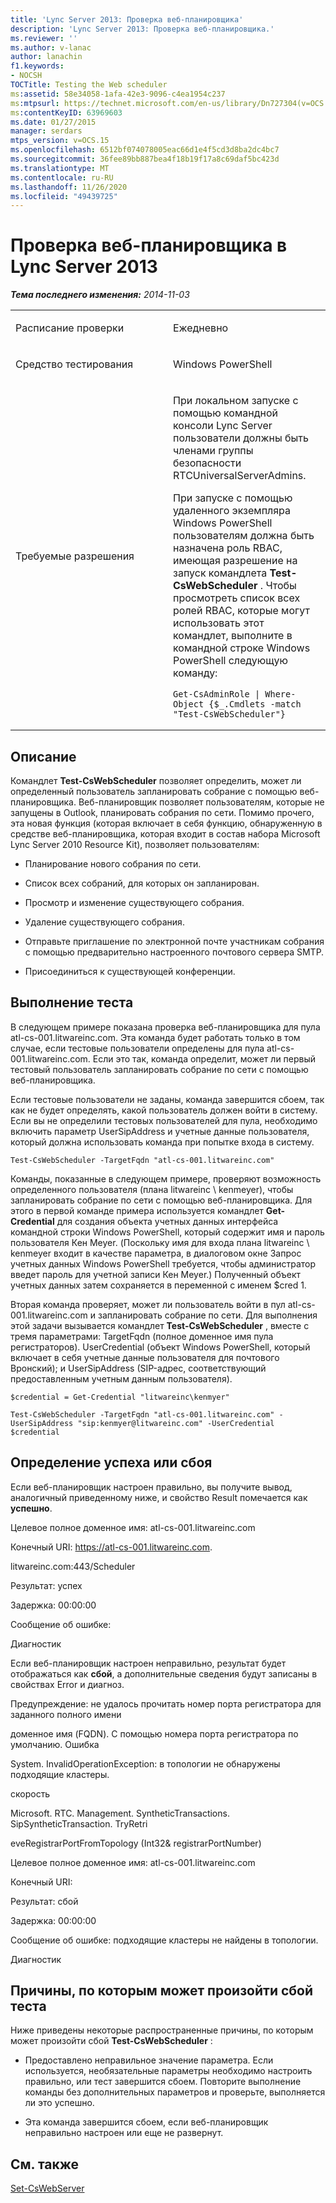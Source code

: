 ```yaml
---
title: 'Lync Server 2013: Проверка веб-планировщика'
description: 'Lync Server 2013: Проверка веб-планировщика.'
ms.reviewer: ''
ms.author: v-lanac
author: lanachin
f1.keywords:
- NOCSH
TOCTitle: Testing the Web scheduler
ms:assetid: 58e34058-1afa-42e3-9096-c4ea1954c237
ms:mtpsurl: https://technet.microsoft.com/en-us/library/Dn727304(v=OCS.15)
ms:contentKeyID: 63969603
ms.date: 01/27/2015
manager: serdars
mtps_version: v=OCS.15
ms.openlocfilehash: 6512bf074078005eac66d1e4f5cd3d8ba2dc4bc7
ms.sourcegitcommit: 36fee89bb887bea4f18b19f17a8c69daf5bc423d
ms.translationtype: MT
ms.contentlocale: ru-RU
ms.lasthandoff: 11/26/2020
ms.locfileid: "49439725"
---
```

# <a name="testing-the-web-scheduler-in-lync-server-2013"></a>Проверка веб-планировщика в Lync Server 2013

<div data-xmlns="http://www.w3.org/1999/xhtml">

<div class="topic" data-xmlns="http://www.w3.org/1999/xhtml" data-msxsl="urn:schemas-microsoft-com:xslt" data-cs="https://msdn.microsoft.com/">

<div data-asp="https://msdn2.microsoft.com/asp">



</div>

<div id="mainSection">

<div id="mainBody">

<span> </span>

_**Тема последнего изменения:** 2014-11-03_


<table>
<colgroup>
<col style="width: 50%" />
<col style="width: 50%" />
</colgroup>
<tbody>
<tr class="odd">
<td><p>Расписание проверки</p></td>
<td><p>Ежедневно</p></td>
</tr>
<tr class="even">
<td><p>Средство тестирования</p></td>
<td><p>Windows PowerShell</p></td>
</tr>
<tr class="odd">
<td><p>Требуемые разрешения</p></td>
<td><p>При локальном запуске с помощью командной консоли Lync Server пользователи должны быть членами группы безопасности RTCUniversalServerAdmins.</p>
<p>При запуске с помощью удаленного экземпляра Windows PowerShell пользователям должна быть назначена роль RBAC, имеющая разрешение на запуск командлета <strong>Test-CsWebScheduler</strong> . Чтобы просмотреть список всех ролей RBAC, которые могут использовать этот командлет, выполните в командной строке Windows PowerShell следующую команду:</p>
<pre><code>Get-CsAdminRole | Where-Object {$_.Cmdlets -match &quot;Test-CsWebScheduler&quot;}</code></pre></td>
</tr>
</tbody>
</table>


<div>

## <a name="description"></a>Описание

Командлет **Test-CsWebScheduler** позволяет определить, может ли определенный пользователь запланировать собрание с помощью веб-планировщика. Веб-планировщик позволяет пользователям, которые не запущены в Outlook, планировать собрания по сети. Помимо прочего, эта новая функция (которая включает в себя функцию, обнаруженную в средстве веб-планировщика, которая входит в состав набора Microsoft Lync Server 2010 Resource Kit), позволяет пользователям:

  - Планирование нового собрания по сети.

  - Список всех собраний, для которых он запланирован.

  - Просмотр и изменение существующего собрания.

  - Удаление существующего собрания.

  - Отправьте приглашение по электронной почте участникам собрания с помощью предварительно настроенного почтового сервера SMTP.

  - Присоединиться к существующей конференции.

</div>

<div>

## <a name="running-the-test"></a>Выполнение теста

В следующем примере показана проверка веб-планировщика для пула atl-cs-001.litwareinc.com. Эта команда будет работать только в том случае, если тестовые пользователи определены для пула atl-cs-001.litwareinc.com. Если это так, команда определит, может ли первый тестовый пользователь запланировать собрание по сети с помощью веб-планировщика.

Если тестовые пользователи не заданы, команда завершится сбоем, так как не будет определять, какой пользователь должен войти в систему. Если вы не определили тестовых пользователей для пула, необходимо включить параметр UserSipAddress и учетные данные пользователя, который должна использовать команда при попытке входа в систему.

    Test-CsWebScheduler -TargetFqdn "atl-cs-001.litwareinc.com"

Команды, показанные в следующем примере, проверяют возможность определенного пользователя (плана litwareinc \\ kenmeyer), чтобы запланировать собрание по сети с помощью веб-планировщика. Для этого в первой команде примера используется командлет **Get-Credential** для создания объекта учетных данных интерфейса командной строки Windows PowerShell, который содержит имя и пароль пользователя Кен Meyer. (Поскольку имя для входа плана litwareinc \\ kenmeyer входит в качестве параметра, в диалоговом окне Запрос учетных данных Windows PowerShell требуется, чтобы администратор введет пароль для учетной записи Кен Meyer.) Полученный объект учетных данных затем сохраняется в переменной с именем $cred 1.

Вторая команда проверяет, может ли пользователь войти в пул atl-cs-001.litwareinc.com и запланировать собрание по сети. Для выполнения этой задачи вызывается командлет **Test-CsWebScheduler** , вместе с тремя параметрами: TargetFqdn (полное доменное имя пула регистраторов). UserCredential (объект Windows PowerShell, который включает в себя учетные данные пользователя для почтового Вронский); и UserSipAddress (SIP-адрес, соответствующий предоставленным учетным данным пользователя).

    $credential = Get-Credential "litwareinc\kenmyer"
    
    Test-CsWebScheduler -TargetFqdn "atl-cs-001.litwareinc.com" -UserSipAddress "sip:kenmyer@litwareinc.com" -UserCredential $credential

</div>

<div>

## <a name="determining-success-or-failure"></a>Определение успеха или сбоя

Если веб-планировщик настроен правильно, вы получите вывод, аналогичный приведенному ниже, и свойство Result помечается как **успешно**.

Целевое полное доменное имя: atl-cs-001.litwareinc.com

Конечный URI: https://atl-cs-001.litwareinc.com.

litwareinc.com:443/Scheduler

Результат: успех

Задержка: 00:00:00

Сообщение об ошибке:

Диагностик

Если веб-планировщик настроен неправильно, результат будет отображаться как **сбой**, а дополнительные сведения будут записаны в свойствах Error и диагноз.

Предупреждение: не удалось прочитать номер порта регистратора для заданного полного имени

доменное имя (FQDN). С помощью номера порта регистратора по умолчанию. Ошибка

System. InvalidOperationException: в топологии не обнаружены подходящие кластеры.

скорость

Microsoft. RTC. Management. SyntheticTransactions. SipSyntheticTransaction. TryRetri

eveRegistrarPortFromTopology (Int32& registrarPortNumber)

Целевое полное доменное имя: atl-cs-001.litwareinc.com

Конечный URI:

Результат: сбой

Задержка: 00:00:00

Сообщение об ошибке: подходящие кластеры не найдены в топологии.

Диагностик

</div>

<div>

## <a name="reasons-why-the-test-might-have-failed"></a>Причины, по которым может произойти сбой теста

Ниже приведены некоторые распространенные причины, по которым может произойти сбой **Test-CsWebScheduler** :

  - Предоставлено неправильное значение параметра. Если используется, необязательные параметры необходимо настроить правильно, или тест завершится сбоем. Повторите выполнение команды без дополнительных параметров и проверьте, выполняется ли это успешно.

  - Эта команда завершится сбоем, если веб-планировщик неправильно настроен или еще не развернут.

</div>

<div>

## <a name="see-also"></a>См. также


[Set-CsWebServer](https://docs.microsoft.com/powershell/module/skype/Set-CsWebServer)  
  

</div>

</div>

<span> </span>

</div>

</div>

</div>

